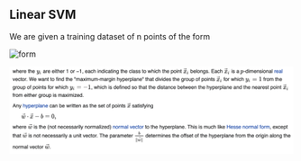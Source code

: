 ## Linear SVM
We are given a training dataset of n points of the form 

![form](https://wikimedia.org/api/rest_v1/media/math/render/svg/32828cd7bf98b153063e7079d70ec4fdd3cd8b05)

![form](https://github.com/Mystery01092000/Machine-Learning-Helpbook/blob/master/Algorithms-ML/SVM/Linear_SVM.png)
